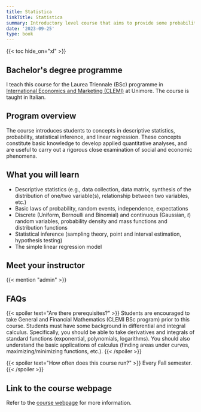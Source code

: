```yaml
---
title: Statistica
linkTitle: Statistica
summary: Introductory level course that aims to provide some probability and statistics background needed for students to go on to study advanced quantitative analyses in the natural and social sciences, financial statistics, and so on.
date: '2023-09-25'
type: book
---
```


{{< toc hide_on="xl" >}}

## Bachelor's degree programme

I teach this course for the Laurea Triennale (BSc) programme in [International Economics and Marketing (CLEMI)](https://www.economia.unimore.it/en/education/bachelors-degree-programmes/international-economics-and-marketing) at Unimore. The course is taught in Italian.

## Program overview

The course introduces students to concepts in descriptive statistics, probability, statistical inference, and linear regression. These concepts constitute basic knowledge to develop applied quantitative analyses, and are useful to carry out a rigorous close examination of social and economic phenomena.


## What you will learn

- Descriptive statistics (e.g., data collection, data matrix, synthesis of the distribution of one/two variable(s), relationship between two variables, etc.)
- Basic laws of probability, random events, independence, expectations
- Discrete (Uniform, Bernoulli and Binomial) and continuous (Gaussian, $t$) random variables, probability density and mass functions and distribution functions
- Statistical inference (sampling theory, point and interval estimation, hypothesis testing)
- The simple linear regression model


## Meet your instructor

{{< mention "admin" >}}

## FAQs

{{< spoiler text="Are there prerequisites?" >}}
Students are encouraged to take General and Financial Mathematics (CLEMI BSc program) prior to this course. Students must have some background in differential and integral calculus. Specifically, you should be able to take derivatives and integrals of standard functions (exponential, polynomials, logarithms). You should also understand the basic applications of calculus (finding areas under curves, maximizing/minimizing functions, etc.).
{{< /spoiler >}}

{{< spoiler text="How often does this course run?" >}}
Every Fall semester.
{{< /spoiler >}}

## Link to the course webpage

Refer to the [course webpage](https://personale.unimore.it/rubrica/contenutiad/simontag/2024/77332/N0/N0/9999) for more information.


